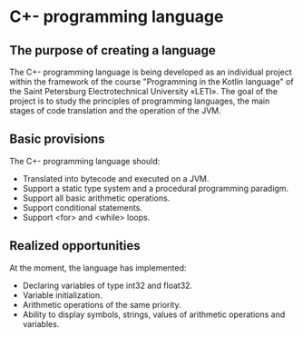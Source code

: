 # C+- programming language
## The purpose of creating a language
The C+- programming language is being developed as an individual project
within the framework of the course "Programming in the Kotlin language" of
the Saint Petersburg Electrotechnical University «LETI». The goal of the project
is to study the principles of programming languages, the main stages of code
translation and the operation of the JVM.

## Basic provisions
The C+- programming language should:
* Translated into bytecode and executed on a JVM.
* Support a static type system and a procedural programming paradigm.
* Support all basic arithmetic operations.
* Support conditional statements.
* Support \<for> and \<while> loops.

## Realized opportunities
At the moment, the language has implemented:
* Declaring variables of type int32 and float32.
* Variable initialization.
* Arithmetic operations of the same priority.
* Ability to display symbols, strings, values of arithmetic operations
and variables.